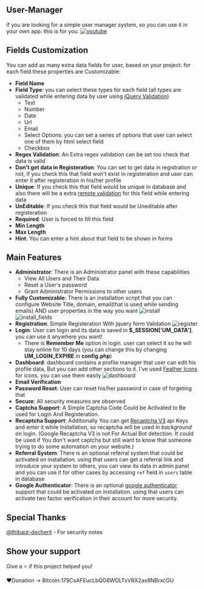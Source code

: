 ## User-Manager
if you are looking for a simple user manager system, so you can use it in your own app. this is for you.
[![youtube](https://raw.githubusercontent.com/irhosseinz/User-Manager/master/install/screen_shots/youtube.jpg)](https://www.youtube.com/watch?v=5W0f3uuUAd0)

## Fields Customization
You can add as many extra data fields for user, based on your project. for each field these properties are Customizable:
* __Field Name__
* __Field Type__: you can select these types for each field (all types are validated while entering data by user using [jQuery Validation](https://jqueryvalidation.org/))
	* Text
	* Number
	* Date
	* Url
	* Email
	* Select Options: you can set a series of options that user can select one of them by html select field
	* Checkbox
* __Regex Validation__: An Extra regex validation can be set too check that data is valid
* __Don't get data in Registeration__: You can set to get data in registration or not, if you check this that field won't exist in registeration and user can enter it after registeration in his/her profile
* __Unique__: If you check this that field would be unique in database and also there will be a extra [remote validation](https://jqueryvalidation.org/remote-method/) for this field while entering data
* __UnEditable__: If you check this that field would be Uneditable after registeration
* __Required__: User is forced to fill this field
* __Min Length__
* __Max Length__
* __Hint__: You can enter a hint about that field to be shown in forms


## Main Features
* __Administrator__: There is an Administrator panel with these capabilities
	* View All Users and Their Data
	* Reset a User's password
	* Grant Administrator Permissions to other users
* __Fully Customizable__: There is an installation script that you can configure Website Title, domain, email(that is used while sending emails) AND user properties in the way you want
![install](https://raw.githubusercontent.com/irhosseinz/User-Manager/master/install/screen_shots/install.png)
![install_fields](https://raw.githubusercontent.com/irhosseinz/User-Manager/master/install/screen_shots/install_fields.png)
* __Registration__: Simple Registeration With jquery form Validation
![register](https://raw.githubusercontent.com/irhosseinz/User-Manager/master/install/screen_shots/register.png)
* __Login__: User can login and its data is saved in __$_SESSION['UM_DATA']__. you can use it anywhere you want!
	* There is __Remember Me__ option in login. user can select it so he will stay online for 10 days (you can change this by changing __UM_LOGIN_EXPIRE__ in __config.php__)
* __Dashboard__: dashboard contains a profile manager that user can edit his profile data, But you can add other sections to it. I've used [Feather Icons](https://feathericons.com/) for icons. you can use them easily
![dashboard](https://raw.githubusercontent.com/irhosseinz/User-Manager/master/install/screen_shots/dashboard.png)
* __Email Verification__
* __Password Reset__: User can reset his/her password in case of forgeting that
* __Secure__: All security measures are observed
* __Captcha Support__: A Simple Captcha Code Could be Activated to Be used for Login And Registeration.
* __Recaptcha Support__: Additionally You can get [Recaptcha V3](https://www.google.com/recaptcha/admin) api Keys and enter it while Installation, so recaptcha will be used in _background_ on login. (Google Recaptcha V3 is not For Actual Bot detection. It could be used if You don't want captcha but still want to know that someone trying to do some automation on your website.) 
* __Referral System__: There is an optional referral system that could be activated on installation. using that users can get a referral link and introduce your system to others, you can view its data in admin panel and you can use it for other cases by accessing `ref` field in `users` table in database
* __Google Authenticator__: There is an optional [google authenticator](https://en.wikipedia.org/wiki/Google_Authenticator) support that could be activated on installation. using that users can activate two factor verification in their account for more security.

## Special Thanks
  [@thibaut-decherit](https://github.com/thibaut-decherit) - For security notes

## Show your support
Give a ⭐️ if this project helped you!

❤️Donation -> Bitcoin:179CsAFEucLbQG6WDLTxVRX2ax8NBrxcGU
